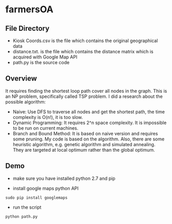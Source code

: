 # farmersOA

## File Directory
 - Kiosk Coords.csv is the file which contains the original geographical data
 - distance.txt. is the file which contains the distance matrix which is acquired with Google Map API
 - path.py is the source code

## Overview
It requires finding the shortest loop path cover all nodes in the graph.
This is an NP problem, specifically called TSP problem.
I did a research about the possible algorithm:
 - Naive: Use DFS to traverse all nodes and get the shortest path, the time complexity is O(n!), it is too slow.
 - Dynamic Programming: It requires 2^n space complexity. It is impossible to be run on current machines.
 - Branch and Bound Method: It is based on naive version and requires some pruning. My code is based on the algorithm.
Also, there are some heuristic algorithm, e.g. genetic algorithm and simulated annealing. They are targeted at local optimum rather than the global optimum.

## Demo
 - make sure you have installed python 2.7 and pip

 - install google maps python API
```
sudo pip install googlemaps
```
 - run the script 
```
python path.py
```
